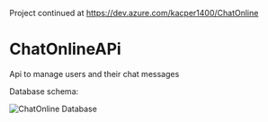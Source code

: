 Project continued at https://dev.azure.com/kacper1400/ChatOnline

# ChatOnlineAPi
Api to manage users and their chat messages

Database schema:

![ChatOnline Database](https://user-images.githubusercontent.com/44371092/138760283-974ba178-1c66-4445-83fe-4d588d91de5a.png)
